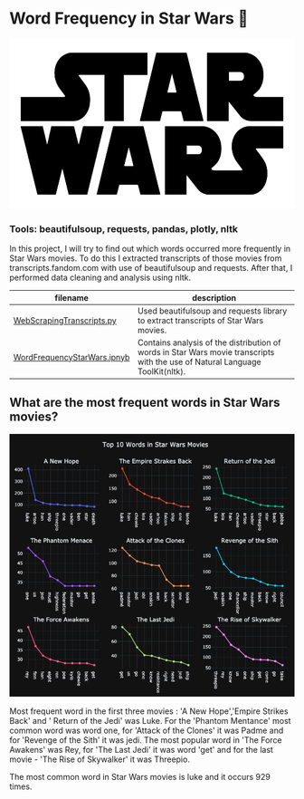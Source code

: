 # Word Frequency in Star Wars :speech_balloon:

<img src="images/starwarslogo.png" width="900" height="300" />

### Tools: beautifulsoup, requests, pandas, plotly, nltk 


In this project, I will try to find out which words occurred more frequently in Star Wars movies. To do this I extracted transcripts of those movies from transcripts.fandom.com with use of beautifulsoup and requests. After that, I performed data cleaning and analysis using nltk.  



filename | description
------------ | -------------
[WebScrapingTranscripts.py](WebScrapingTranscripts.py) | Used beautifulsoup and requests library to extract transcripts of Star Wars movies. 
[WordFrequencyStarWars.ipnyb](WordFrequencyStarWars.ipynb) | Contains analysis of the distribution of words in Star Wars movie transcripts with the use of Natural Language ToolKit(nltk).



## What are the most frequent words in Star Wars movies? 
<img src="images/Top10Words.png" width="900"/>


Most frequent word in the first three movies : 'A New Hope','Empire Strikes Back' and ' Return of the Jedi' was Luke. 
For the 'Phantom Mentance' most common word was word one, for 'Attack of the Clones' it was Padme and for 'Revenge of the Sith' it was jedi.
The most popular word in 'The Force Awakens' was Rey, for 'The Last Jedi' it was word 'get' and for the last movie - 'The Rise of Skywalker' it was Threepio. 

 The most common word in Star Wars movies is luke and it occurs 929 times.
